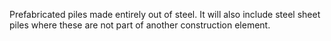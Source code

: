Prefabricated piles made entirely out of steel. It will also include steel sheet piles where these are not part of another construction element.